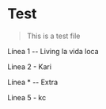 # Test

> This is a test file

Línea 1 -- Living la vida loca

Linea 2 - Kari

Línea * -- Extra

Linea 5 - kc



